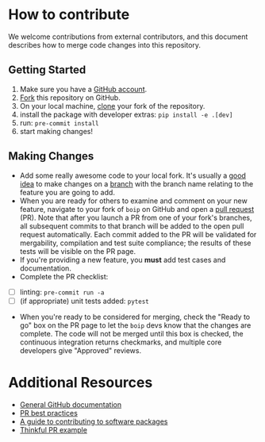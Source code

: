 # How to contribute

We welcome contributions from external contributors, and this document
describes how to merge code changes into this repository. 

## Getting Started
1. Make sure you have a [GitHub account](https://github.com/signup/free).
1. [Fork](https://help.github.com/articles/fork-a-repo/) this repository on GitHub.
1. On your local machine, [clone](https://help.github.com/articles/cloning-a-repository/) your fork of the repository.
1. install the package with developer extras: `pip install -e .[dev]`
1. run: `pre-commit install`
1. start making changes!

## Making Changes
* Add some really awesome code to your local fork.  It's usually a [good idea](http://blog.jasonmeridth.com/posts/do-not-issue-pull-requests-from-your-master-branch/) to make changes on a [branch](https://help.github.com/articles/creating-and-deleting-branches-within-your-repository/) with the branch name relating to the feature you are going to add.
* When you are ready for others to examine and comment on your new feature, navigate to your fork of `boip` on GitHub and open a [pull request](https://help.github.com/articles/using-pull-requests/) (PR). Note that after you launch a PR from one of your fork's branches, all subsequent commits to that branch will be added to the open pull request automatically.  Each commit added to the PR will be validated for mergability, compilation and test suite compliance; the results of these tests will be visible on the PR page.
* If you're providing a new feature, you **must** add test cases and documentation.
* Complete the PR checklist:
- [ ] linting: `pre-commit run -a`
- [ ] (if appropriate) unit tests added: `pytest`

* When you're ready to be considered for merging, check the "Ready to go" box on the PR page to let the `boip` devs know that the changes are complete. The code will not be merged until this box is checked, the continuous integration returns checkmarks, and multiple core developers give "Approved" reviews.

# Additional Resources
* [General GitHub documentation](https://help.github.com/)
* [PR best practices](http://codeinthehole.com/writing/pull-requests-and-other-good-practices-for-teams-using-github/)
* [A guide to contributing to software packages](http://www.contribution-guide.org)
* [Thinkful PR example](http://www.thinkful.com/learn/github-pull-request-tutorial/#Time-to-Submit-Your-First-PR)
